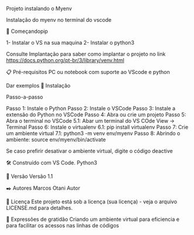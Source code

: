 Projeto instalando o Myenv

Instalação do myenv no terminal do vscode

🚀 Começandopip

1- Instalar o VS na sua maquina
2- Instalar o python3


Consulte Implantação para saber como implantar o projeto no link https://docs.python.org/pt-br/3/library/venv.html

📋 Pré-requisitos
PC ou notebook com suporte ao VScode e python

Dar exemplos
🔧 Instalação


Passo-a-passo

Passo 1: Instale o Python
Passo 2: Instale o VSCode
Passo 3: Instale a extensão do Python no VSCode
Passo 4: Abra ou crie um projeto
Passo 5: Abra o terminal no VSCode
    5.1: Abar um terminal do VS COde View -> Terminal
Passo 6: Instale o virtualenv
    6.1: pip install virtualenv
Passo 7: Crie um ambiente virtual
    7.1: python3 -m venv env/myenv
Passo 8: Abrindo o ambiente: source env/myenv/bin/activate

Se caso prefirir desativar o ambiente virtual, digite o código deactive



🛠️ Construído com
VS Code.
Python3

📌 Versão
Versão 1.1

✒️ Autores
Marcos Otani Autor

📄 Licença
Este projeto está sob a licença (sua licença) - veja o arquivo LICENSE.md para detalhes.

🎁 Expressões de gratidão
Criando um ambiente virtual para eficiencia e para facilitar os acessos nas linhas de códigos 